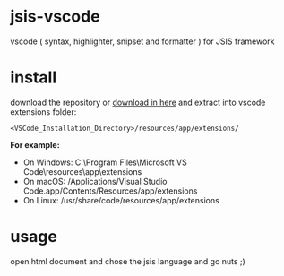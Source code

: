 # jsis-vscode
vscode ( syntax, highlighter, snipset and formatter ) for JSIS framework
# install 
download the repository or [download in here](https://github.com/seezaara/jsis-vscode/archive/refs/tags/v1.0.0.zip) and extract into vscode extensions folder:

    <VSCode_Installation_Directory>/resources/app/extensions/

**For example:**
 - On Windows: C:\Program Files\Microsoft VS Code\resources\app\extensions
 - On macOS: /Applications/Visual Studio Code.app/Contents/Resources/app/extensions
 - On Linux: /usr/share/code/resources/app/extensions

# usage
open html document and chose the jsis language and go nuts ;)

